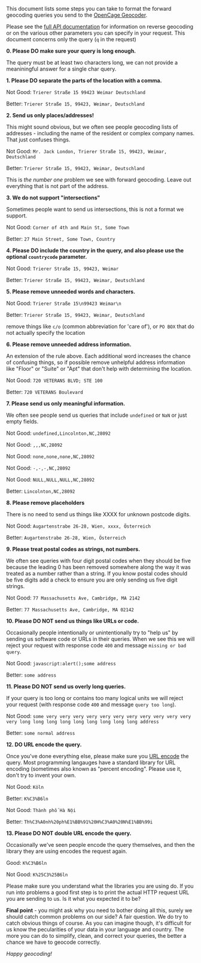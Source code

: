 This document lists some steps you can take to format the forward geocoding queries you send to the [OpenCage Geocoder](https://opencagedata.com).

Please see the [full API documentation](https://opencagedata.com/api) for information on reverse geocoding or on the various other parameters you can specify in your request. This document concerns only the query (`q` in the request)

**0. Please DO make sure your query is long enough.**

The query must be at least two characters long, we can not provide a meaniningful answer for a single char query.

**1. Please DO separate the parts of the location with a comma.**

Not Good: `Trierer Straße 15 99423 Weimar Deutschland`

Better: `Trierer Straße 15, 99423, Weimar, Deutschland`

**2. Send us only places/addresses!**

This might sound obvious, but we often see people geocoding lists of addresses - including the name of the resident or complex company names. That just confuses things.

Not Good: `Mr. Jack London, Trierer Straße 15, 99423, Weimar, Deutschland`

Better: `Trierer Straße 15, 99423, Weimar, Deutschland`

This is _the number one_ problem we see with forward geocoding. Leave out everything that is not part of the address.

**3. We do not support "intersections"**

Sometimes people want to send us intersections, this is not a format we support.

Not Good: `Corner of 4th and Main St, Some Town`

Better: `27 Main Street, Some Town, Country`

**4. Please DO include the country in the query, and also please use the optional `countrycode` parameter.**

Not Good: `Trierer Straße 15, 99423, Weimar`

Better: `Trierer Straße 15, 99423, Weimar, Deutschland`

**5. Please remove unneeded words and characters.**

Not Good: `Trierer Straße 15\n99423 Weimar\n`

Better: `Trierer Straße 15, 99423, Weimar, Deutschland`

remove things like `c/o` (common abbreviation for 'care of'), or `PO BOX` that do not actually specify the location

**6. Please remove unneeded address information.**

An extension of the rule above. Each additional word increases the chance of confusing things, so if possible remove unhelpful address information like "Floor" or "Suite" or "Apt" that don't help with determining the location.

Not Good: `720 VETERANS BLVD; STE 100`

Better: `720 VETERANS Boulevard`

**7. Please send us only meaningful information.**

We often see people send us queries that include `undefined` or `NaN` or just empty fields.

Not Good: `undefined,Lincolnton,NC,28092`

Not Good: `,,,NC,28092`

Not Good: `none,none,none,NC,28092`

Not Good: `-,-,-,NC,28092`

Not Good: `NULL,NULL,NULL,NC,28092`

Better: `Lincolnton,NC,28092`

**8. Please remove placeholders**

There is no need to send us things like XXXX for unknown postcode digits.

Not Good: `Augartenstrabe 26-28, Wien, xxxx, Österreich`

Better: `Augartenstrabe 26-28, Wien, Österreich`

**9. Please treat postal codes as strings, not numbers.**

We often see queries with four digit postal codes when they should be five because the leading 0 has been removed somewhere along the way it was treated as a number rather than a string. If you know postal codes should be five digits add a check to ensure you are only sending us five digit strings.

Not Good: `77 Massachusetts Ave, Cambridge, MA 2142`

Better: `77 Massachusetts Ave, Cambridge, MA 02142`

**10. Please DO NOT send us things like URLs or code.**

Occasionally people intentionally or unintentionally try to "help us" by sending us software code or URLs in their queries. When we see this we will reject your request with response code `400` and message `missing or bad query`.

Not Good: `javascript:alert();some address`

Better: `some address`

**11. Please DO NOT send us overly long queries.**

If your query is too long or contains too many logical units we will reject your request (with response code `400` and message `query too long`).

Not Good: `some very very very very very very very very very very very very long long long long long long long long long address`

Better: `some normal address`

**12. DO URL encode the query.**

Once you've done everything else, please make sure you [URL encode](https://en.wikipedia.org/wiki/Percent-encoding) the query.
Most programming langauges have a standard library for URL encoding (sometimes also known as "percent encoding". Please use it, don't try to invent your own.

Not Good: `Köln`

Better: `K%C3%B6ln`

Not Good: `Thành phố Hà Nội`

Better: `Th%C3%A0nh%20ph%E1%BB%91%20H%C3%A0%20N%E1%BB%99i`

**13. Please DO NOT double URL encode the query.**

Occasionally we've seen people encode the query themselves, and then the
library they are using encodes the request again.

Good: `K%C3%B6ln`

Not Good: `K%25C3%25B6ln`

Please make sure you understand what the libraries you are using do.
If you run into problems a good first step is to print the actual HTTP request
URL you are sending to us. Is it what you expected it to be? 


**Final point** - you might ask why you need to bother doing all this, surely we should catch common problems on our side? A fair question. We do try to catch obvious things of course. As you can imagine though, it's difficult for us know the pecularities of your data in your language and country. The more you can do to simplify, clean, and correct your queries, the better a chance we have to geocode correctly.

_Happy geocoding!_
